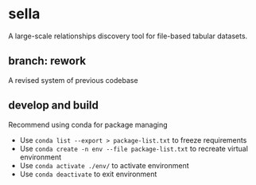 # sella
A large-scale relationships discovery tool for file-based tabular datasets.  

## branch: rework
A revised system of previous codebase

## develop and build
Recommend using conda for package managing
* Use `conda list --export > package-list.txt` to freeze requirements
* Use `conda create -n env --file package-list.txt` to recreate virtual environment
* Use `conda activate ./env/` to activate environment
* Use `conda deactivate` to exit environment